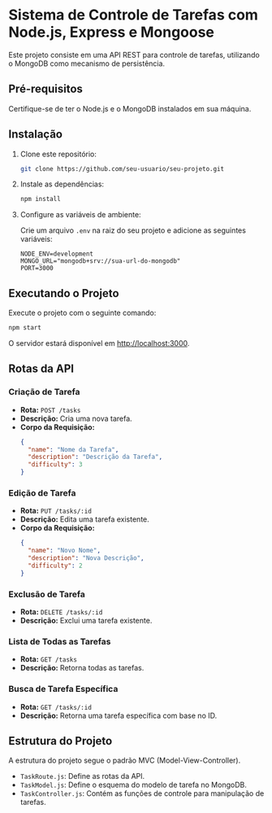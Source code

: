 
# Sistema de Controle de Tarefas com Node.js, Express e Mongoose

Este projeto consiste em uma API REST para controle de tarefas, utilizando o MongoDB como mecanismo de persistência.

## Pré-requisitos

Certifique-se de ter o Node.js e o MongoDB instalados em sua máquina.

## Instalação

1. Clone este repositório:

   ```bash
   git clone https://github.com/seu-usuario/seu-projeto.git
   ```

2. Instale as dependências:

   ```bash
   npm install
   ```

3. Configure as variáveis de ambiente:

   Crie um arquivo `.env` na raiz do seu projeto e adicione as seguintes variáveis:

   ```env
   NODE_ENV=development
   MONGO_URL="mongodb+srv://sua-url-do-mongodb"
   PORT=3000
   ```

## Executando o Projeto

Execute o projeto com o seguinte comando:

```bash
npm start
```

O servidor estará disponível em [http://localhost:3000](http://localhost:3000).

## Rotas da API

### Criação de Tarefa

- **Rota:** `POST /tasks`
- **Descrição:** Cria uma nova tarefa.
- **Corpo da Requisição:**
  ```json
  {
    "name": "Nome da Tarefa",
    "description": "Descrição da Tarefa",
    "difficulty": 3
  }
  ```

### Edição de Tarefa

- **Rota:** `PUT /tasks/:id`
- **Descrição:** Edita uma tarefa existente.
- **Corpo da Requisição:**
  ```json
  {
    "name": "Novo Nome",
    "description": "Nova Descrição",
    "difficulty": 2
  }
  ```

### Exclusão de Tarefa

- **Rota:** `DELETE /tasks/:id`
- **Descrição:** Exclui uma tarefa existente.

### Lista de Todas as Tarefas

- **Rota:** `GET /tasks`
- **Descrição:** Retorna todas as tarefas.

### Busca de Tarefa Específica

- **Rota:** `GET /tasks/:id`
- **Descrição:** Retorna uma tarefa específica com base no ID.

## Estrutura do Projeto

A estrutura do projeto segue o padrão MVC (Model-View-Controller).

- `TaskRoute.js`: Define as rotas da API.
- `TaskModel.js`: Define o esquema do modelo de tarefa no MongoDB.
- `TaskController.js`: Contém as funções de controle para manipulação de tarefas.


